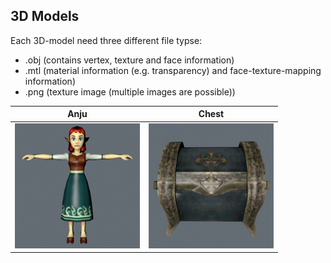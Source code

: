 ## 3D Models

Each 3D-model need three different file typse:
* .obj (contains vertex, texture and face information)
* .mtl (material information (e.g. transparency) and face-texture-mapping information)
* .png (texture image (multiple images are possible))

Anju             |  Chest |
:-------------------------:|:-------------------------:
<img src="https://github.com/hpotechius/DCAITI-Project/blob/master/3D%20Models/anju/anju_preview.png" width="200">|<img src="https://github.com/hpotechius/DCAITI-Project/blob/master/3D%20Models/chest/chest_preview.png" width="200">